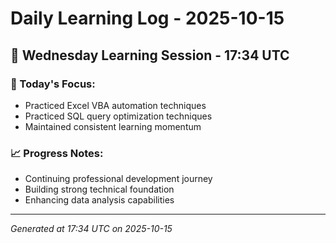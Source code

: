 # Daily Learning Log - 2025-10-15

## 📅 Wednesday Learning Session - 17:34 UTC

### 🎯 Today's Focus:
- Practiced Excel VBA automation techniques
- Practiced SQL query optimization techniques
- Maintained consistent learning momentum

### 📈 Progress Notes:
- Continuing professional development journey
- Building strong technical foundation
- Enhancing data analysis capabilities

---
*Generated at 17:34 UTC on 2025-10-15*
